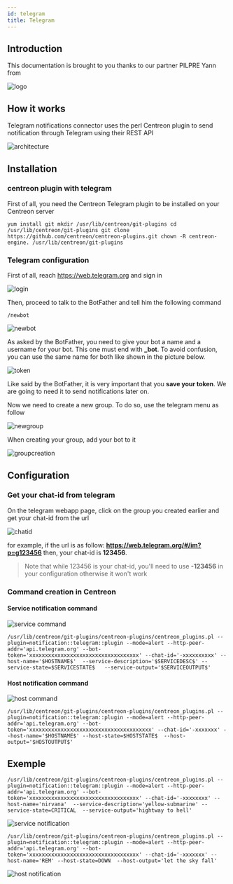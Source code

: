 ```yaml
---
id: telegram
title: Telegram
---
```


## Introduction

This documentation is brought to you thanks to our partner PILPRE Yann from

![logo](../../assets/integrations/notifications/telegram/logo-YPSI.png)

## How it works
Telegram notifications connector uses the perl Centreon plugin to send notification through Telegram using their REST API

![architecture](../../assets/integrations/notifications/telegram/architecture-telegram.png)

## Installation

### centreon plugin with telegram

First of all, you need the Centreon Telegram plugin to be installed on your Centreon server

`
yum install git
mkdir /usr/lib/centreon/git-plugins
cd /usr/lib/centreon/git-plugins
git clone https://github.com/centreon/centreon-plugins.git
chown -R centreon-engine. /usr/lib/centreon/git-plugins
`

### Telegram configuration

First of all, reach https://web.telegram.org and sign in

![login](../../assets/integrations/notifications/telegram/login-telegram.png)

Then, proceed to talk to the BotFather and tell him the following command

`/newbot`

![newbot](../../assets/integrations/notifications/telegram/newbot-telegram.png)

As asked by the BotFather, you need to give your bot a name and a username for your bot. This one must end with **_bot**.
To avoid confusion, you can use the same name for both like shown in the picture below.

![token](../../assets/integrations/notifications/telegram/token-telegram.png)

Like said by the BotFather, it is very important that you **save your token**. We are going to need it to send notifications later on.

Now we need to create a new group. To do so, use the telegram menu as follow

![newgroup](../../assets/integrations/notifications/telegram/newgroup-telegram.gif)

When creating your group, add your bot to it

![groupcreation](../../assets/integrations/notifications/telegram/groupcreation-telegram.gif)

## Configuration

### Get your chat-id from telegram
On the telegram webapp page, click on the group you created earlier and get your chat-id from the url

![chatid](../../assets/integrations/notifications/telegram/chatid-telegram.png)

for example, if the url is as follow: **https://web.telegram.org/#/im?p=g123456** then, your chat-id is **123456**.

> Note that while 123456 is your chat-id, you'll need to use **-123456** in your configuration  otherwise it won't work

### Command creation in Centreon

#### Service notification command

![service command](../../assets/integrations/notifications/telegram/service-command-telegram.png)

`
/usr/lib/centreon/git-plugins/centreon-plugins/centreon_plugins.pl --plugin=notification::telegram::plugin --mode=alert
--http-peer-addr='api.telegram.org' --bot-token='xxxxxxxxxxxxxxxxxxxxxxxxxxxxxxxxxxx'
--chat-id='-xxxxxxxxxx' --host-name='$HOSTNAME$'  --service-description='$SERVICEDESC$' --service-state=$SERVICESTATE$  
--service-output='$SERVICEOUTPUT$'
`

#### Host notification command

![host command](../../assets/integrations/notifications/telegram/host-command-telegram.png)

`
/usr/lib/centreon/git-plugins/centreon-plugins/centreon_plugins.pl --plugin=notification::telegram::plugin --mode=alert
--http-peer-addr='api.telegram.org' --bot-token='xxxxxxxxxxxxxxxxxxxxxxxxxxxxxxxxxxxxxxx'
--chat-id='-xxxxxxx' --host-name='$HOSTNAME$' --host-state=$HOSTSTATE$  --host-output='$HOSTOUTPUT$'
`

## Exemple

`
/usr/lib/centreon/git-plugins/centreon-plugins/centreon_plugins.pl --plugin=notification::telegram::plugin --mode=alert
--http-peer-addr='api.telegram.org' --bot-token='xxxxxxxxxxxxxxxxxxxxxxxxxxxxxxxxxxx' --chat-id='-xxxxxxxx'
--host-name='nirvana'  --service-description='yellow-submarine' --service-state=CRITICAL  --service-output='hightway to hell'
`

![service notification](../../assets/integrations/notifications/telegram/service-notification-telegram.png)

`
/usr/lib/centreon/git-plugins/centreon-plugins/centreon_plugins.pl --plugin=notification::telegram::plugin --mode=alert
--http-peer-addr='api.telegram.org' --bot-token='xxxxxxxxxxxxxxxxxxxxxxxxxxxxxxxxxxx' --chat-id='-xxxxxxx'
--host-name='REM' --host-state=DOWN  --host-output='let the sky fall'
`

![host notification](../../assets/integrations/notifications/telegram/host-notification-telegram.png)
